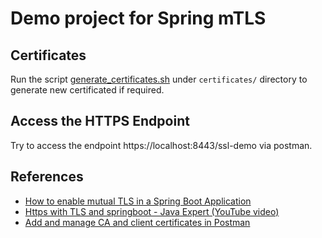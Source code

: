 # Demo project for Spring mTLS

## Certificates

Run the script [generate_certificates.sh](certificates%2Fgenerate_certificates.sh) under `certificates/` directory to generate new certificated if required.

## Access the HTTPS Endpoint

Try to access the endpoint https://localhost:8443/ssl-demo via postman.

## References

- [How to enable mutual TLS in a Spring Boot Application](https://medium.com/@salarai.de/how-to-enable-mutual-tls-in-a-sprint-boot-application-77144047940f)
- [Https with TLS and springboot - Java Expert (YouTube video)](https://www.youtube.com/watch?v=wxehZYeRWSk)
- [Add and manage CA and client certificates in Postman](https://learning.postman.com/docs/sending-requests/authorization/certificates/)